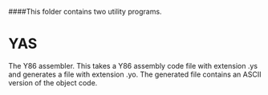 ####This folder contains two utility programs.

YAS
===

The Y86 assembler. This takes a Y86 assembly code file with extension .ys and generates a file with
extension .yo. The generated file contains an ASCII version of the object code.
